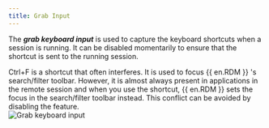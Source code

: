 ```yaml
---
title: Grab Input
---
```

The ***grab keyboard input*** is used to capture the keyboard shortcuts when a session is running. It can be disabled momentarily to ensure that the shortcut is sent to the running session.  

Ctrl+F is a shortcut that often interferes. It is used to focus {{ en.RDM }} &apos;s search/filter toolbar. However, it is almost always present in applications in the remote session and when you use the shortcut, {{ en.RDM }} sets the focus in the search/filter toolbar instead. This conflict can be avoided by disabling the feature.  
![Grab keyboard input](/img/en/rdm/windows/clip10879.png) 

